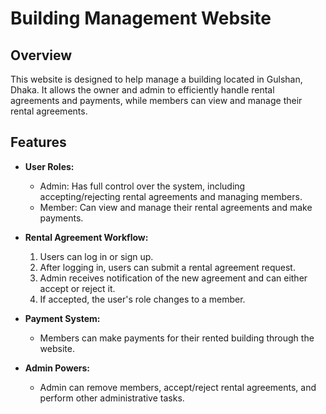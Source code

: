 # Building Management Website

## Overview

This website is designed to help manage a building located in Gulshan, Dhaka. It allows the owner and admin to efficiently handle rental agreements and payments, while members can view and manage their rental agreements.

## Features

- **User Roles:**
  - Admin: Has full control over the system, including accepting/rejecting rental agreements and managing members.
  - Member: Can view and manage their rental agreements and make payments.

- **Rental Agreement Workflow:**
  1. Users can log in or sign up.
  2. After logging in, users can submit a rental agreement request.
  3. Admin receives notification of the new agreement and can either accept or reject it.
  4. If accepted, the user's role changes to a member.

- **Payment System:**
  - Members can make payments for their rented building through the website.

- **Admin Powers:**
  - Admin can remove members, accept/reject rental agreements, and perform other administrative tasks.